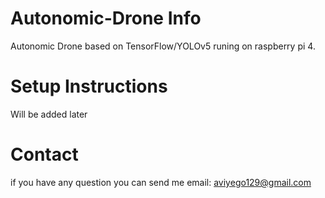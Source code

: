 # Autonomic-Drone Info
Autonomic Drone based on TensorFlow/YOLOv5 runing on raspberry pi 4.
# Setup Instructions
Will be added later
# Contact 
if you have any question you can send me email: aviyego129@gmail.com
